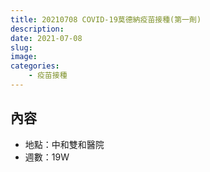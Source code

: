 ```yaml
---
title: 20210708 COVID-19莫德納疫苗接種(第一劑)
description: 
date: 2021-07-08
slug: 
image: 
categories:
    - 疫苗接種 
---
```


## 內容

* 地點：中和雙和醫院
* 週數：19W



